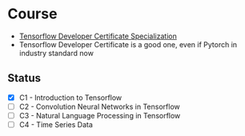 # Course
- [Tensorflow Developer Certificate Specialization](https://www.coursera.org/professional-certificates/tensorflow-in-practice)
- Tensorflow Developer Certificate is a good one, even if Pytorch in industry standard now
## Status
- [x] C1 - Introduction to Tensorflow
- [ ] C2 - Convolution Neural Networks in Tensorflow
- [ ] C3 - Natural Language Processing in Tensorflow
- [ ] C4 - Time Series Data